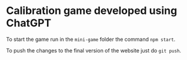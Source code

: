 # Calibration game developed using ChatGPT
To start the game run in the `mini-game` folder the command `npm start`.

To push the changes to the final version of the website just do `git push`.
